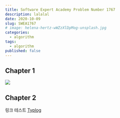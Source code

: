 ```yaml
---
title: Software Expert Academy Problem Number 1767
description: lalalal
date: 2020-10-09
slug: SWEA1767
# image: helena-hertz-wWZzXlDpMog-unsplash.jpg
categories:
  - algorithm
tags:
  - algorithm
published: false
---
```


## Chapter 1

![](/Users/jaewook_lee/CodeWorkplace/4_MyGitPage/HugoBlog/blog/content/post/algorithm/algorithm1/florian-klauer-nptLmg6jqDo-unsplash.jpg)

## Chapter 2

링크 테스트 [Typlog](https://typlog.com/)
